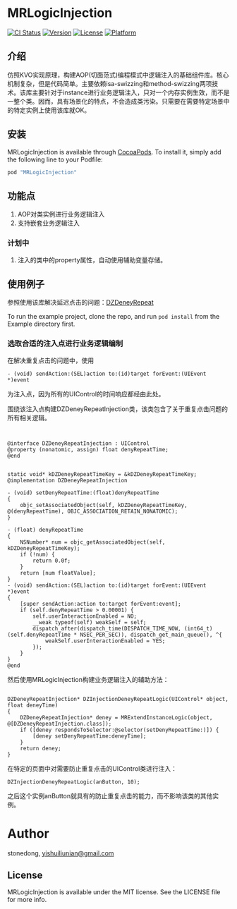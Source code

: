 # MRLogicInjection

[![CI Status](http://img.shields.io/travis/stonedong/MRLogicInjection.svg?style=flat)](https://travis-ci.org/stonedong/MRLogicInjection)
[![Version](https://img.shields.io/cocoapods/v/MRLogicInjection.svg?style=flat)](http://cocoapods.org/pods/MRLogicInjection)
[![License](https://img.shields.io/cocoapods/l/MRLogicInjection.svg?style=flat)](http://cocoapods.org/pods/MRLogicInjection)
[![Platform](https://img.shields.io/cocoapods/p/MRLogicInjection.svg?style=flat)](http://cocoapods.org/pods/MRLogicInjection)

## 介绍
仿照KVO实现原理，构建AOP(切面范式)编程模式中逻辑注入的基础组件库。核心机制复杂，但是代码简单。主要依赖isa-swizzing和method-swizzing两项技术。该库主要针对于instance进行业务逻辑注入，只对一个内存实例生效，而不是一整个类。因而，具有场景化的特点，不会造成类污染。只需要在需要特定场景中的特定实例上使用该库就OK。


## 安装

MRLogicInjection is available through [CocoaPods](http://cocoapods.org). To install
it, simply add the following line to your Podfile:

```ruby
pod "MRLogicInjection"
```

## 功能点

1. AOP对类实例进行业务逻辑注入
2. 支持嵌套业务逻辑注入

### 计划中
1. 注入的类中的property属性，自动使用辅助变量存储。

## 使用例子

参照使用该库解决延迟点击的问题：[DZDeneyRepeat](https://github.com/yishuiliunian/DZDeneyRepeat)

To run the example project, clone the repo, and run `pod install` from the Example directory first.


### 选取合适的注入点进行业务逻辑编制

在解决重复点击的问题中，使用

~~~
- (void) sendAction:(SEL)action to:(id)target forEvent:(UIEvent *)event
~~~

为注入点，因为所有的UIControl的时间响应都经由此处。

围绕该注入点构建DZDeneyRepeatInjection类，该类包含了关于重复点击问题的所有相关逻辑。

~~~


@interface DZDeneyRepeatInjection : UIControl
@property (nonatomic, assign) float denyRepeatTime;
@end


static void* kDZDeneyRepeatTimeKey = &kDZDeneyRepeatTimeKey;
@implementation DZDeneyRepeatInjection

- (void) setDenyRepeatTime:(float)denyRepeatTime
{
    objc_setAssociatedObject(self, kDZDeneyRepeatTimeKey, @(denyRepeatTime), OBJC_ASSOCIATION_RETAIN_NONATOMIC);
}

- (float) denyRepeatTime
{
    NSNumber* num = objc_getAssociatedObject(self, kDZDeneyRepeatTimeKey);
    if (!num) {
        return 0.0f;
    }
    return [num floatValue];
}
- (void) sendAction:(SEL)action to:(id)target forEvent:(UIEvent *)event
{
    [super sendAction:action to:target forEvent:event];
    if (self.denyRepeatTime > 0.00001) {
        self.userInteractionEnabled = NO;
        __weak typeof(self) weakSelf = self;
        dispatch_after(dispatch_time(DISPATCH_TIME_NOW, (int64_t)(self.denyRepeatTime * NSEC_PER_SEC)), dispatch_get_main_queue(), ^{
            weakSelf.userInteractionEnabled = YES;
        });
    }
}
@end
~~~

然后使用MRLogicInjection构建业务逻辑注入的辅助方法：

~~~

DZDeneyRepeatInjection* DZInjectionDeneyRepeatLogic(UIControl* object, float deneyTime)
{
    DZDeneyRepeatInjection* deney = MRExtendInstanceLogic(object, @[DZDeneyRepeatInjection.class]);
    if ([deney respondsToSelector:@selector(setDenyRepeatTime:)]) {
        [deney setDenyRepeatTime:deneyTime];
    }
    return deney;
}
~~~

在特定的页面中对需要防止重复点击的UIControl类进行注入：

~~~
DZInjectionDeneyRepeatLogic(anButton, 10);
~~~

之后这个实例anButton就具有的防止重复点击的能力，而不影响该类的其他实例。



# Author

stonedong, yishuiliunian@gmail.com

## License

MRLogicInjection is available under the MIT license. See the LICENSE file for more info.

